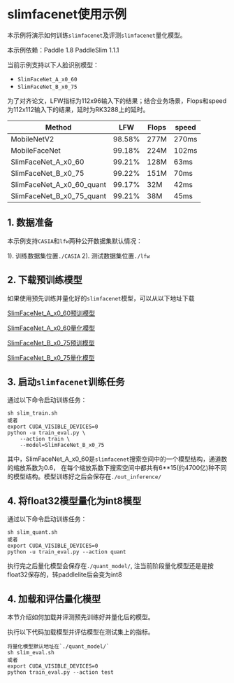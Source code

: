 # slimfacenet使用示例

本示例将演示如何训练`slimfacenet`及评测`slimfacenet`量化模型。

本示例依赖：Paddle 1.8 PaddleSlim 1.1.1

当前示例支持以下人脸识别模型：

- `SlimFaceNet_A_x0_60`
- `SlimFaceNet_B_x0_75`

为了对齐论文，LFW指标为112x96输入下的结果；结合业务场景，Flops和speed为112x112输入下的结果，延时为RK3288上的延时。

|Method|LFW|Flops|speed|
|------|-----|-----|-----|
|MobileNetV2|98.58%|277M|270ms|
|MobileFaceNet|99.18%|224M|102ms|
|SlimFaceNet_A_x0_60|99.21%|128M|63ms|
|SlimFaceNet_B_x0_75|99.22%|151M|70ms|
|SlimFaceNet_A_x0_60_quant|99.17%|32M|42ms|
|SlimFaceNet_B_x0_75_quant|99.21%|38M|45ms|

## 1. 数据准备

本示例支持`CASIA`和`lfw`两种公开数据集默认情况：

1). 训练数据集位置`./CASIA`
2). 测试数据集位置`./lfw`

## 2. 下载预训练模型

如果使用预先训练并量化好的`slimfacenet`模型，可以从以下地址下载

[SlimFaceNet_A_x0_60预训模型](https://paddlemodels.bj.bcebos.com/PaddleSlim/SlimFaceNet_A_x0_60_112x96.tar)

[SlimFaceNet_A_x0_60量化模型](https://paddlemodels.bj.bcebos.com/PaddleSlim/SlimFaceNet_A_x0_60_112x96_quant_post.tar)

[SlimFaceNet_B_x0_75预训模型](https://paddlemodels.bj.bcebos.com/PaddleSlim/SlimFaceNet_B_x0_75_112x96.tar)

[SlimFaceNet_B_x0_75量化模型](https://paddlemodels.bj.bcebos.com/PaddleSlim/SlimFaceNet_B_x0_75_112x96_quant_post.tar)

## 3. 启动`slimfacenet`训练任务

通过以下命令启动训练任务：

```
sh slim_train.sh
或者
export CUDA_VISIBLE_DEVICES=0
python -u train_eval.py \
    --action train \
    --model=SlimFaceNet_B_x0_75
```

其中，SlimFaceNet_A_x0_60是`slimfacenet`搜索空间中的一个模型结构，通道数的缩放系数为0.6，
在每个缩放系数下搜索空间中都共有6**15(约4700亿)种不同的模型结构。模型训练好之后会保存在`./out_inference/`


## 4. 将float32模型量化为int8模型

通过以下命令启动训练任务：

```
sh slim_quant.sh
或者
export CUDA_VISIBLE_DEVICES=0
python -u train_eval.py --action quant
```
执行完之后量化模型会保存在`./quant_model/`, 注当前阶段量化模型还是是按float32保存的，转paddlelite后会变为int8

## 4. 加载和评估量化模型

本节介绍如何加载并评测预先训练好并量化后的模型。

执行以下代码加载模型并评估模型在测试集上的指标。

```
将量化模型默认地址在`./quant_model/`
sh slim_eval.sh
或者
export CUDA_VISIBLE_DEVICES=0
python train_eval.py --action test
```
